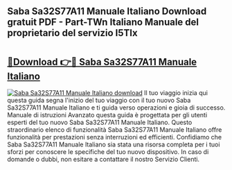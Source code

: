 ## Saba Sa32S77A11 Manuale Italiano Download gratuit PDF - Part-TWn Italiano Manuale del proprietario del servizio I5TIx

# <h2><a href="http://df9kjug.blite.top/?on=Saba+Sa32S77A11+Manuale+Italiano">🔗Download 👉🔴 Saba Sa32S77A11 Manuale Italiano</a></h2>

[![Saba Sa32S77A11 Manuale Italiano download](https://i.imgur.com/lujVjoI.png)](http://df9kjug.blite.top/?on=Saba+Sa32S77A11+Manuale+Italiano)
Il tuo viaggio inizia qui questa guida segna l'inizio del tuo viaggio con il tuo nuovo Saba Sa32S77A11 Manuale Italiano e ti guida verso operazioni e gioia di successo. Manuale di istruzioni Avanzato questa guida è progettata per gli utenti esperti del tuo nuovo Saba Sa32S77A11 Manuale Italiano. Questo straordinario elenco di funzionalità Saba Sa32S77A11 Manuale Italiano offre funzionalità per prestazioni senza interruzioni ed efficienti. Confidiamo che Saba Sa32S77A11 Manuale Italiano sia stata una risorsa completa per i tuoi sforzi per conoscere le specifiche del tuo nuovo dispositivo. In caso di domande o dubbi, non esitare a contattare il nostro Servizio Clienti.
